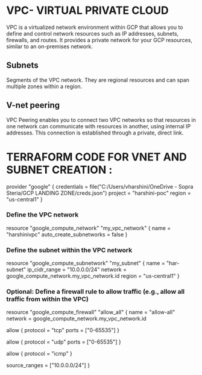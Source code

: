 # VPC- VIRTUAL PRIVATE CLOUD

VPC is a virtualized network environment within GCP that allows you to define and control network resources such as IP addresses, subnets, firewalls, and routes. It provides a private network for your GCP resources, similar to an on-premises network.

## Subnets 
Segments of the VPC network. They are regional resources and can span multiple zones within a region.

## V-net peering
VPC Peering enables you to connect two VPC networks so that resources in one network can communicate with resources in another, using internal IP addresses. This connection is established through a private, direct link.

# TERRAFORM CODE FOR VNET AND SUBNET CREATION :

provider "google" {
  credentials = file("C:/Users/vharshini/OneDrive - Sopra Steria/GCP LANDING ZONE/creds.json")
  project     = "harshini-poc"
  region      = "us-central1"
}

### Define the VPC network
resource "google_compute_network" "my_vpc_network" {
  name                    = "harshinivpc"
  auto_create_subnetworks = false
}

### Define the subnet within the VPC network
resource "google_compute_subnetwork" "my_subnet" {
  name          = "har-subnet"
  ip_cidr_range  = "10.0.0.0/24"
  network        = google_compute_network.my_vpc_network.id
  region         = "us-central1"
}

### Optional: Define a firewall rule to allow traffic (e.g., allow all traffic from within the VPC)
resource "google_compute_firewall" "allow_all" {
  name    = "allow-all"
  network = google_compute_network.my_vpc_network.id

  allow {
    protocol = "tcp"
    ports    = ["0-65535"]
  }

  allow {
    protocol = "udp"
    ports    = ["0-65535"]
  }

  allow {
    protocol = "icmp"
  }

  source_ranges = ["10.0.0.0/24"]
}
